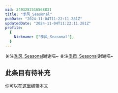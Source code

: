 ```yaml
---
mid: 3493282516568831
title: "季风_Seasonal"
pubDate: "2024-11-04T11:22:11.281Z"
updatedDate: "2024-11-04T11:22:11.281Z"
profile:
  {
    Nickname: ["季风_Seasonal"],
  }
---
```


关注[季风_Seasonal](https://space.bilibili.com/3493282516568831)谢谢喵~ 关注[季风_Seasonal](https://space.bilibili.com/3493282516568831)谢谢喵~

## 此条目有待补充
你可以在[这里](https://github.com/Yuhanawa/VTuber.ICU-Content/edit/master/v/季风_Seasonal/index.md)编辑本文
